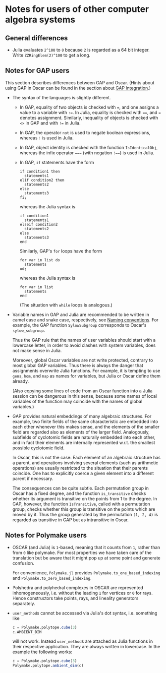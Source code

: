# Notes for users of other computer algebra systems

## General differences

- Julia evaluates `2^100` to `0` because `2` is regarded as a 64 bit integer.
  Write `ZZRingElem(2)^100` to get a long.


## Notes for GAP users

This section describes differences between GAP and Oscar.
(Hints about using GAP in Oscar can be found in the section about
[GAP Integration](@ref).)

- The syntax of the languages is slightly different.

  - In GAP, equality of two objects is checked with `=`,
    and one assigns a value to a variable with `:=`.
    In Julia, equality is checked with `==`,
    and `=` denotes assignment.
    Similarly, inequality of objects is checked with `<>` in GAP
    and with `!=` in Julia.

  - In GAP, the operator `not` is used to negate boolean expressions,
    whereas `!` is used in Julia.

  - In GAP, object identity is checked with the function `IsIdenticalObj`,
    whereas the infix operator `===` (with negation `!==`)
    is used in Julia.

  - In GAP, `if` statements have the form
    ```
    if condition1 then
      statements1
    elif condition2 then
      statements2
    else
      statements3
    fi;
    ```
    whereas the Julia syntax is
    ```
    if condition1
      statements1
    elseif condition2
      statements2
    else
      statements3
    end
    ```
    Similarly, GAP's `for` loops have the form
    ```
    for var in list do
      statements
    od;
    ```
    whereas the Julia syntax is
    ```
    for var in list
      statements
    end
    ```
    (The situation with `while` loops is analogous.)

- Variable names in GAP and Julia are recommended to be written in
  camel case and snake case, respectively, see [Naming conventions](@ref).
  For example, the GAP function `SylowSubgroup` corresponds to
  Oscar's `sylow_subgroup`.

  Thus the GAP rule that the names of user variables should start with a
  lowercase letter, in order to avoid clashes with system variables,
  does not make sense in Julia.

  Moreover, global Oscar variables are not write protected,
  contrary to most global GAP variables.
  Thus there is always the danger that assignments overwrite Julia functions.
  For example, it is tempting to use `gens`, `hom`, and `map` as names for
  variables, but Julia or Oscar define them already.

  (Also copying some lines of code from an Oscar function into a Julia session
  can be dangerous in this sense,
  because some names of local variables of the function may coincide with the
  names of global variables.)

- GAP provides natural embeddings of many algebraic structures.
  For example, two finite fields of the same characteristic are embedded
  into each other whenever this makes sense, and the elements of the smaller
  field are regarded also as elements of the larger field.
  Analogously, subfields of cyclotomic fields are naturally embedded
  into each other, and in fact their elements are internally represented
  w.r.t. the smallest possible cyclotomic field.

  In Oscar, this is not the case.
  Each element of an algebraic structure has a parent,
  and operations involving several elements (such as arithmetic operations)
  are usually restricted to the situation that their parents coincide.
  One has to explicitly coerce a given element into a different parent
  if necessary.

  The consequences can be quite subtle.
  Each permutation group in Oscar has a fixed degree,
  and the function `is_transitive` checks whether its argument is transitive
  on the points from 1 to the degree.
  In GAP, however, the function `IsTransitive`, called with a permutation
  group, checks whether this group is transitive on the points which are
  moved by it.
  Thus the group generated by the permutation `(1, 2, 4)` is regarded as
  transitive in GAP but as intransitive in Oscar.


## Notes for Polymake users

- OSCAR (and Julia) is `1`-based, meaning that it counts from `1`, rather than
  from `0` like polymake. For most properties we have taken care of the
  translation but be aware that it might pop up at some point and generate
  confusion.

  For convenience, `Polymake.jl` provides `Polymake.to_one_based_indexing` and
  `Polymake.to_zero_based_indexing`.

- Polyhedra and polyhedral complexes in OSCAR are represented inhomogeneously,
  i.e. without the leading `1` for vertices or `0` for rays. Hence constructors
  take points, rays, and lineality generators separately.

- `user_method`s cannot be accessed via Julia's dot syntax, i.e. something like

  ```julia
  c = Polymake.polytope.cube(3)
  c.AMBIENT_DIM
  ```

  will not work. Instead `user_method`s are attached as Julia functions in
  their respective application. They are always written in lowercase. In the
  example the following works:

  ```julia
  c = Polymake.polytope.cube(3)
  Polymake.polytope.ambient_dim(c)
  ```

